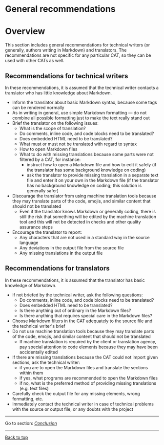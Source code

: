 General recommendations
===

# Overview

This section includes general recommendations for technical writers (or generally, authors writing in Markdown) and translators. The recommendations are not specific for any particular CAT, so they can be used with other CATs as well.

## Recommendations for technical writers

<!-- @Marta - to mój taki *freestyle* z tymi radami, co mi przyszło do głowy i wydawało się zdroworozsądkowe; zdaję sobie sprawę, że życie dokumentalistyczne by tu dopisało więcej kwestii do poruszenia-->

In these recommendations, it is assumed that the technical writer contacts a translator who has little knowledge about Markdown.

- Inform the translator about basic Markdown syntax, because some tags can be rendered normally
- As in writing in general, use simple Markdown formatting — do not combine all possible formatting just to make the text really stand out
- Brief the translator on the following issues:
	- What is the scope of translation?
	- Do comments, inline code, and code blocks need to be translated?
	- Does embedded HTML need to be translated?
	- What must or must not be translated with regard to syntax
	- How to open Markdown files
	- What to do with missing translations because some parts were not filtered by a CAT, for instance:
		- instruct how to open a Markdown file and how to edit it safely (if the translator has some background knowledge on coding)
		- ask the translator to provide missing translation in a separate text file and enter it on your own in the Markdown file (if the translator has no background knowledge on coding; this solution is generally safer)
- Discourage the translator from using machine translation tools because they may translate parts of the code, emojis, and similar content that should not be translated
	- Even if the translator knows Markdown or generally coding, there is still the risk that something will be edited by the machine translation tool and this will not be detected in checks and other quality assurance steps
- Encourage the translator to report:
	- Any characters that are not used in a standard way in the source language
	- Any deviations in the output file from the source file
	- Any missing translations in the output file

## Recommendations for translators

In these recommendations, it is assumed that the translator has basic knowledge of Markdown.

- If not briefed by the technical writer, ask the following questions:
	- Do comments, inline code, and code blocks need to be translated?
	- Does embedded HTML need to be translated?
	- Is there anything out of ordinary in the Markdown files?
	- Is there anything that requires special care in the Markdown files?
- Choose Markdown filters in the CAT adequately to the source file and the technical writer's brief
- Do not use machine translation tools because they may translate parts of the code, emojis, and similar content that should not be translated
	- If machine translation is required by the client or translation agency, pay special attention to code elements because they may have been accidentally edited
- If there are missing translations because the CAT could not import given sections, ask the technical writer:
	- if you are to open the Markdown files and translate the sections within them
	- if yes, what programs are recommended to open the Markdown files
	- if no, what is the preferred method of providing missing translations (e.g. text files)
- Carefully check the output file for any missing elements, wrong formatting, etc.
- Immediately contact the technical writer in case of technical problems with the source or output file, or any doubts with the project

---

Go to section: [*Conclusion*](top-conclusion.md)

---

[Back to top](#Overview)